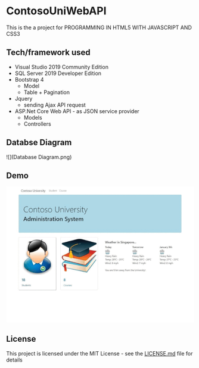# ContosoUniWebAPI

This is the a project for PROGRAMMING IN HTML5 WITH JAVASCRIPT AND CSS3

## Tech/framework used

* Visual Studio 2019 Community Edition
* SQL Server 2019 Developer Edition
* Bootstrap 4
  * Model
  * Table + Pagination
* Jquery 
  * sending Ajax API request
* ASP.Net Core Web API - as JSON service provider
  * Models
  * Controllers

## Databse Diagram

![](Database Diagram.png)

## Demo

![](demo.gif)

## License

This project is licensed under the MIT License - see the [LICENSE.md](LICENSE.md) file for details

